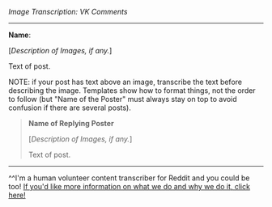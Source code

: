 *Image Transcription: VK Comments*

---

**Name**:

[*Description of Images, if any.*]

Text of post.

NOTE: if your post has text above an image, transcribe the text before describing the image. Templates show how to format things, not the order to follow (but "Name of the Poster" must always stay on top to avoid confusion if there are several posts).

> **Name of Replying Poster**
>
> [*Description of Images, if any.*]
>
> Text of post.

---


^^I'm&#32;a&#32;human&#32;volunteer&#32;content&#32;transcriber&#32;for&#32;Reddit&#32;and&#32;you&#32;could&#32;be&#32;too!&#32;[If&#32;you'd&#32;like&#32;more&#32;information&#32;on&#32;what&#32;we&#32;do&#32;and&#32;why&#32;we&#32;do&#32;it,&#32;click&#32;here!](https://www.reddit.com/r/TranscribersOfReddit/wiki/index)
